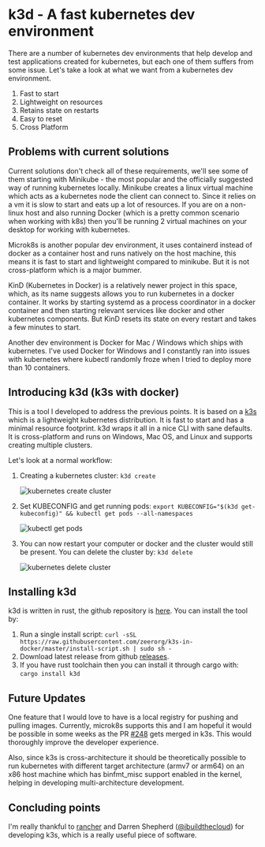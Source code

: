 # k3d - A fast kubernetes dev environment

There are a number of kubernetes dev environments that help develop and test applications created for kubernetes, but each one of them suffers from some issue. Let's take a look at what we want from a kubernetes dev environment.

1. Fast to start
2. Lightweight on resources
3. Retains state on restarts
4. Easy to reset
5. Cross Platform

## Problems with current solutions

Current solutions don't check all of these requirements, we'll see some of them starting with Minikube - the most popular and the officially suggested way of running kubernetes locally. Minikube creates a linux virtual machine which acts as a kubernetes node the client can connect to. Since it relies on a vm it is slow to start and eats up a lot of resources. If you are on a non-linux host and also running Docker (which is a pretty common scenario when working with k8s) then you'll be running 2 virtual machines on your desktop for working with kubernetes.

Microk8s is another popular dev environment, it uses containerd instead of docker as a container host and runs natively on the host machine, this means it is fast to start and lightweight compared to minikube. But it is not cross-platform which is a major bummer.

KinD (Kubernetes in Docker) is a relatively newer project in this space, which, as its name suggests allows you to run kubernetes in a docker container. It works by starting systemd as a process coordinator in a docker container and then starting relevant services like docker and other kubernetes components. But KinD resets its state on every restart and takes a few minutes to start.

Another dev environment is Docker for Mac / Windows which ships with kubernetes. I've used Docker for Windows and I constantly ran into issues with kubernetes where kubectl randomly froze when I tried to deploy more than 10 containers.

## Introducing k3d (k3s with docker)

This is a tool I developed to address the previous points. It is based on a [k3s](https://k3s.io/) which is a lightweight kubernetes distribution. It is fast to start and has a minimal resource footprint. k3d wraps it all in a nice CLI with sane defaults. It is cross-platform and runs on Windows, Mac OS, and Linux and supports creating multiple clusters.

Let's look at a normal workflow:

1. Creating a kubernetes cluster: `k3d create`
   
   ![kubernetes create cluster](https://zeerorgprocessedblog.blob.core.windows.net/photos/k3d-create.png)

2. Set KUBECONFIG and get running pods: `export KUBECONFIG="$(k3d get-kubeconfig)" && kubectl get pods --all-namespaces`
   
   ![kubectl get pods](https://zeerorgprocessedblog.blob.core.windows.net/photos/k3d-run.png)

3. You can now restart your computer or docker and the cluster would still be present. You can delete the cluster by: `k3d delete`

   ![kubernetes delete cluster](https://zeerorgprocessedblog.blob.core.windows.net/photos/k3d-delete.png)

## Installing k3d

k3d is written in rust, the github repository is [here](https://github.com/zeerorg/k3s-in-docker). You can install the tool by:

1. Run a single install script: `curl -sSL https://raw.githubusercontent.com/zeerorg/k3s-in-docker/master/install-script.sh | sudo sh -`
2. Download latest release from github [releases](https://github.com/zeerorg/k3s-in-docker/releases).
3. If you have rust toolchain then you can install it through cargo with: `cargo install k3d`

## Future Updates

One feature that I would love to have is a local registry for pushing and pulling images. Currently, microk8s supports this and I am hopeful it would be possible in some weeks as the PR [#248](https://github.com/rancher/k3s/pull/248) gets merged in k3s. This would thoroughly improve the developer experience.

Also, since k3s is cross-architecture it should be theoretically possible to run kubernetes with different target architecture (armv7 or arm64) on an x86 host machine which has binfmt_misc support enabled in the kernel, helping in developing multi-architecture development.

## Concluding points

I'm really thankful to [rancher](https://rancher.com/) and Darren Shepherd ([@ibuildthecloud](https://twitter.com/ibuildthecloud)) for developing k3s, which is a really useful piece of software.
